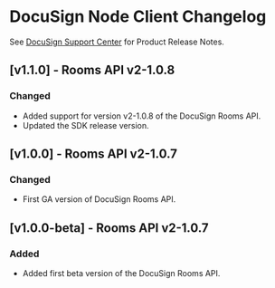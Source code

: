 # DocuSign Node Client Changelog

See [DocuSign Support Center](https://support.docusign.com/en/releasenotes/) for Product Release Notes.

## [v1.1.0] - Rooms API v2-1.0.8
### Changed
- Added support for version v2-1.0.8 of the DocuSign Rooms API.
- Updated the SDK release version.

## [v1.0.0] - Rooms API v2-1.0.7
### Changed
- First GA version of DocuSign Rooms API.

## [v1.0.0-beta] - Rooms API v2-1.0.7
### Added
- Added first beta version of the DocuSign Rooms API.
